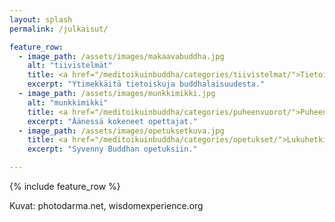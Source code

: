 ```yaml
---
layout: splash
permalink: /julkaisut/

feature_row:
  - image_path: /assets/images/makaavabuddha.jpg
    alt: "tiivistelmät"
    title: <a href="/meditoikuinbuddha/categories/tiivistelmat/">Tietoisku</a>
    excerpt: "Ytimekkäitä tietoiskuja buddhalaisuudesta."
  - image_path: /assets/images/munkkimikki.jpg
    alt: "munkkimikki"
    title: <a href="/meditoikuinbuddha/categories/puheenvuorot/">Puheenvuoro</a>
    excerpt: "Äänessä kokeneet opettajat."
  - image_path: /assets/images/opetuksetkuva.jpg
    title: <a href="/meditoikuinbuddha/categories/opetukset/">Lukuhetki</a>
    excerpt: "Syvenny Buddhan opetuksiin."

---
```


{% include feature_row %}

Kuvat: photodarma.net, wisdomexperience.org
